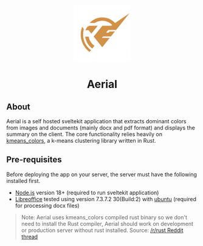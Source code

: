 <p align="center">
    <a href="https://lnfel.github.io/lamy-debugbar/" target="_blank">
        <img src="https://raw.githubusercontent.com/lnfel/kmeans_colors/main/static/favicon.png" height="150">
    </a>
    <h1 align="center">Aerial</h1>
</p>

## About

Aerial is a self hosted sveltekit application that extracts dominant colors from images and documents (mainly docx and pdf format) and displays the summary on the client. The core functionality relies heavily on [kmeans_colors](https://github.com/okaneco/kmeans-colors), a k-means clustering library written in Rust.

## Pre-requisites

Before deploying the app on your server, the server must have the following installed first.

- [Node.js](https://nodejs.org/en/download) version 18+ (required to run sveltekit application)
- [Libreoffice](https://www.libreoffice.org/download/download-libreoffice/) tested using version 7.3.7.2 30(Build:2) with [ubuntu](https://wiki.ubuntu.com/LibreOffice) (required for processing docx files)

> Note: Aerial uses kmeans_colors compiled rust binary so we don't need to install the Rust compiler, Aerial should work on development or production server without rust installed.
> Source: [/r/rust Reddit thread](https://www.reddit.com/r/rust/comments/wjubpl/comment/ijjz2hv/?utm_source=share&utm_medium=web2x&context=3)

